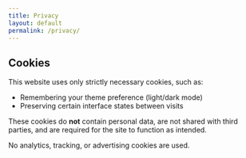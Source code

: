 ```yaml
---
title: Privacy
layout: default
permalink: /privacy/
---
```


## Cookies

This website uses only strictly necessary cookies, such as:
- Remembering your theme preference (light/dark mode)
- Preserving certain interface states between visits

These cookies do **not** contain personal data, are not shared with third parties, and are required for the site to function as intended.

No analytics, tracking, or advertising cookies are used.
